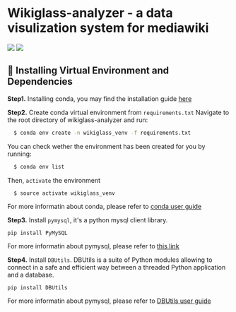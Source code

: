 # Wikiglass-analyzer - a data visulization system for mediawiki #

![](https://img.shields.io/badge/PyMySQL-0.9.3-brightgreen.svg?style=flat-square) ![](https://img.shields.io/badge/DBUtils-1.3-brightgreen.svg?style=flat-square)


## :rocket: Installing Virtual Environment and Dependencies ##
**Step1.** Installing conda, you may find the installation guide [here](https://conda.io/docs/user-guide/install/index.html)

**Step2.** Create conda virtual environment from ``requirements.txt``
Navigate to the root directory of wikiglass-analyzer and run:

  ```bash
    $ conda env create -n wikiglass_venv -f requirements.txt
  ```

You can check wether the environment has been created for you by running:

  ```bash
    $ conda env list
  ```

Then, ``activate`` the environment

  ```
    $ source activate wikiglass_venv
  ```

For more informatin about conda, please refer to [conda user guide](https://conda.io/docs/user-guide/index.html)

**Step3.** Install ``pymysql``, it's a python mysql client library.

    pip install PyMySQL

For more informatin about pymysql, please refer to [this link](https://pypi.org/project/PyMySQL/)


**Step4.** Install ``DBUtils``. DBUtils is a suite of Python modules allowing to connect in a safe and efficient way between a threaded Python application and a database.

    pip install DBUtils

For more informatin about pymysql, please refer to [DBUtils user guide](https://cito.github.io/DBUtils/UsersGuide.html#installation-as-a-standalone-top-level-package)
